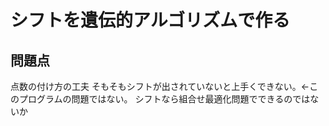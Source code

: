# シフトを遺伝的アルゴリズムで作る
## 問題点
点数の付け方の工夫
そもそもシフトが出されていないと上手くできない。←このプログラムの問題ではない。
シフトなら組合せ最適化問題でできるのではないか
